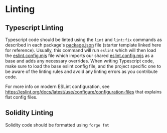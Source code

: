# Linting

## Typescript Linting
Typescript code should be linted using the `lint` and `lint:fix` commands as described in each package's [package.json](../packages/starter-typescript/package.json) file (starter template linked here for reference). Usually, this command will run `eslint` which will then load the [eslint.config.mjs](../packages/starter-typescript/eslint.config.mjs) file which imports our shared [eslint.config.mjs](../configs/eslint-config/eslint.config.mjs) as a base and adds any necessary overrides. When writing Typescript code, make sure to load the base eslint config file, and the project specific one to be aware of the linting rules and avoid any linting errors as you contribute code.

For more info on modern ESLint configuration, see https://eslint.org/docs/latest/use/configure/configuration-files that explains flat config files.

## Solidity Linting
Solidity code should be formatted using `forge fmt`
